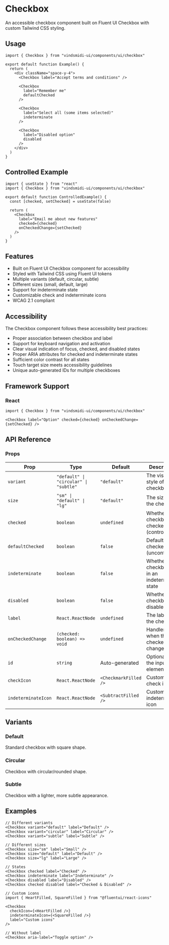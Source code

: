 # Checkbox

An accessible checkbox component built on Fluent UI Checkbox with custom Tailwind CSS styling.

## Usage

```tsx
import { Checkbox } from "vindsmidi-ui/components/ui/checkbox"

export default function Example() {
  return (
    <div className="space-y-4">
      <Checkbox label="Accept terms and conditions" />
      
      <Checkbox 
        label="Remember me" 
        defaultChecked 
      />
      
      <Checkbox 
        label="Select all (some items selected)" 
        indeterminate 
      />
      
      <Checkbox 
        label="Disabled option" 
        disabled 
      />
    </div>
  )
}
```

## Controlled Example

```tsx
import { useState } from "react"
import { Checkbox } from "vindsmidi-ui/components/ui/checkbox"

export default function ControlledExample() {
  const [checked, setChecked] = useState(false)
  
  return (
    <Checkbox 
      label="Email me about new features" 
      checked={checked}
      onCheckedChange={setChecked}
    />
  )
}
```

## Features

- Built on Fluent UI Checkbox component for accessibility
- Styled with Tailwind CSS using Fluent UI tokens
- Multiple variants (default, circular, subtle)
- Different sizes (small, default, large)
- Support for indeterminate state
- Customizable check and indeterminate icons
- WCAG 2.1 compliant

## Accessibility

The Checkbox component follows these accessibility best practices:

- Proper association between checkbox and label
- Support for keyboard navigation and activation
- Clear visual indication of focus, checked, and disabled states
- Proper ARIA attributes for checked and indeterminate states
- Sufficient color contrast for all states
- Touch target size meets accessibility guidelines
- Unique auto-generated IDs for multiple checkboxes

## Framework Support

### React

```tsx
import { Checkbox } from "vindsmidi-ui/components/ui/checkbox"

<Checkbox label="Option" checked={checked} onCheckedChange={setChecked} />
```

## API Reference

### Props

| Prop | Type | Default | Description |
|------|------|---------|-------------|
| `variant` | `"default" \| "circular" \| "subtle"` | `"default"` | The visual style of the checkbox |
| `size` | `"sm" \| "default" \| "lg"` | `"default"` | The size of the checkbox |
| `checked` | `boolean` | `undefined` | Whether the checkbox is checked (controlled) |
| `defaultChecked` | `boolean` | `false` | Default checked state (uncontrolled) |
| `indeterminate` | `boolean` | `false` | Whether the checkbox is in an indeterminate state |
| `disabled` | `boolean` | `false` | Whether the checkbox is disabled |
| `label` | `React.ReactNode` | `undefined` | The label for the checkbox |
| `onCheckedChange` | `(checked: boolean) => void` | `undefined` | Handler for when the checked state changes |
| `id` | `string` | Auto-generated | Optional id for the input element |
| `checkIcon` | `React.ReactNode` | `<CheckmarkFilled />` | Custom check icon |
| `indeterminateIcon` | `React.ReactNode` | `<SubtractFilled />` | Custom indeterminate icon |

## Variants

### Default

Standard checkbox with square shape.

### Circular

Checkbox with circular/rounded shape.

### Subtle

Checkbox with a lighter, more subtle appearance.

## Examples

```tsx
// Different variants
<Checkbox variant="default" label="Default" />
<Checkbox variant="circular" label="Circular" />
<Checkbox variant="subtle" label="Subtle" />

// Different sizes
<Checkbox size="sm" label="Small" />
<Checkbox size="default" label="Default" />
<Checkbox size="lg" label="Large" />

// States
<Checkbox checked label="Checked" />
<Checkbox indeterminate label="Indeterminate" />
<Checkbox disabled label="Disabled" />
<Checkbox checked disabled label="Checked & Disabled" />

// Custom icons
import { HeartFilled, SquareFilled } from "@fluentui/react-icons"

<Checkbox 
  checkIcon={<HeartFilled />} 
  indeterminateIcon={<SquareFilled />}
  label="Custom icons" 
/>

// Without label
<Checkbox aria-label="Toggle option" />
``` 